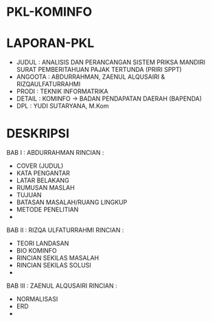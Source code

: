 # PKL-KOMINFO

# LAPORAN-PKL
- JUDUL   : ANALISIS DAN PERANCANGAN SISTEM PRIKSA MANDIRI SURAT PEMBERITAHUAN PAJAK TERTUNDA (PRIRI SPPT)
- ANGOOTA : ABDURRAHMAN, ZAENUL ALQUSAIRI & RIZQAULFATURRAHMI
- PRODI   : TEKNIK INFORMATRIKA
- DETAIL  : KOMINFO -> BADAN PENDAPATAN DAERAH (BAPENDA)
- DPL     : YUDI SUTARYANA, M.Kom
# DESKRIPSI 
BAB I   : ABDURRAHMAN
RINCIAN :
- COVER (JUDUL)
- KATA PENGANTAR
- LATAR BELAKANG
- RUMUSAN MASLAH
- TUJUAN
- BATASAN MASALAH/RUANG LINGKUP
- METODE PENELITIAN
-
BAB II  : RIZQA ULFATURRAHMI
RINCIAN :
- TEORI LANDASAN
- BIO KOMINFO
- RINCIAN SEKILAS MASALAH
- RINCIAN SEKILAS SOLUSI
- 
BAB III : ZAENUL ALQUSAIRI
RINCIAN :
- NORMALISASI
- ERD
- 
